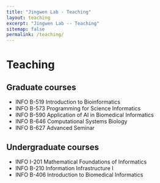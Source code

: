 ```yaml
---
title: "Jingwen Lab - Teaching"
layout: teaching
excerpt: "Jingwen Lab -- Teaching"
sitemap: false
permalink: /teaching/
---
```


# Teaching

## Graduate courses

- INFO B-519 Introduction to Bioinformatics 
- INFO B-573 Programming for Science Informatics 
- INFO B-590 Application of AI in Biomedical Informatics  
- INFO B-646 Computational Systems Biology    
- INFO B-627 Advanced Seminar

## Undergraduate courses
- INFO I-201 Mathematical Foundations of Informatics
- INFO B-210 Information Infrastructure I
- INFO B-406 Introduction to Biomedical Informatics
